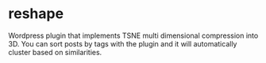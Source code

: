 # reshape
Wordpress plugin that implements TSNE multi dimensional compression into 3D. You can sort posts by tags with the plugin and it will automatically cluster based on similarities. 
